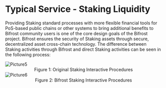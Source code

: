 # Typical Service - Staking Liquidity

Providing Staking standard processes with more flexible financial tools for PoS-based public chains or other systems to bring additional benefits to Bifrost community users is one of the core design goals of the Bifrost project. Bifrost ensures the security of Staking assets through secure, decentralized asset cross-chain technology. The difference between Staking activities through Bifrost and direct Staking activities can be seen in the following process:

<img :src="$withBase('/zh/Picture5.png')" alt="Picture5" />
<div align = center>Figure 1: Original Staking Interactive Procedures</div>                                                       
<img :src="$withBase('/zh/Picture6.png')" alt="Picture6" />
<div align = center>Figure 2: Bifrost Staking Interactive Procedures</div>                                                       